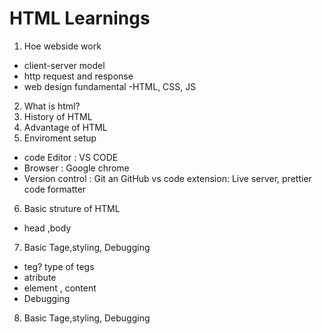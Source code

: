 # HTML Learnings

1. Hoe webside work

- client-server model
- http request and response
- web design fundamental -HTML, CSS, JS

2. What is html?
3. History of HTML
4. Advantage of HTML
5. Enviroment setup

- code Editor : VS CODE
- Browser : Google chrome
- Version control : Git an GitHub
vs code extension: Live server, prettier code formatter

6. Basic struture of HTML
- head ,body
7. Basic Tage,styling, Debugging
- teg? type of tegs
- atribute
- element , content
- Debugging
8. Basic Tage,styling, Debugging
